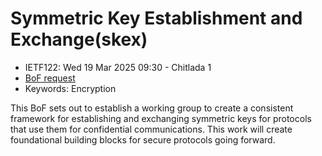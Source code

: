 # Symmetric Key Establishment and Exchange(skex)
* <IETFschedule>IETF122: Wed 19 Mar 2025 09:30 - Chitlada 1</IETFschedule>
* [BoF request](https://datatracker.ietf.org/doc/bofreq-aelmans-skex-symmetric-key-establishment-and-exchange/)
* Keywords: Encryption

This BoF sets out to establish a working group to create a consistent framework for establishing and exchanging symmetric keys for protocols that use them for confidential communications. This work will create foundational building blocks for secure protocols going forward.

